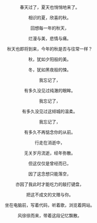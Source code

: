 <center>


春天过了，夏天也悄悄地来了。

相识的夏，欣喜的秋。

回想每一年的秋天，

烂漫与美，悲情与痛。

秋天也即将到来，今年的秋是否与往常一样？

秋，犹如夕阳般的美。

冬，犹如黑夜般的悚。

我忘记了，

有多久没见过纯澈的眼眸。

我忘记了，

有多久没见过这倾城的温柔。

我忘记了，

有多久不再惦念你的从前。

行走在消逝中，

无关岁月流逝，经年弥散。

但这仅仅是曾经而已，

因了这念想只能落空，

亦因了我此时才能吃力的敲打键盘，

把这不成文的文赠与你。

坐在电脑前，写着代码，听着歌，浏览着网站。

风徐徐而来，带着这段记忆飘散。
</center>